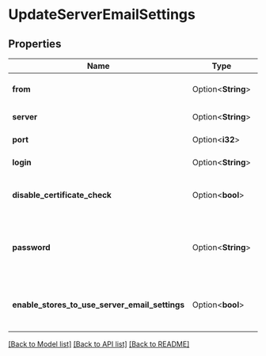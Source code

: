 # UpdateServerEmailSettings

## Properties

Name | Type | Description | Notes
------------ | ------------- | ------------- | -------------
**from** | Option<**String**> | The sender email address | [optional]
**server** | Option<**String**> | SMTP server host | [optional]
**port** | Option<**i32**> | SMTP server port | [optional]
**login** | Option<**String**> | SMTP username | [optional]
**disable_certificate_check** | Option<**bool**> | Disable TLS certificate security checks | [optional]
**password** | Option<**String**> | SMTP password. Keep null or empty to not update it. | [optional]
**enable_stores_to_use_server_email_settings** | Option<**bool**> | Indicates if stores can use server email settings | [optional]

[[Back to Model list]](../README.md#documentation-for-models) [[Back to API list]](../README.md#documentation-for-api-endpoints) [[Back to README]](../README.md)


